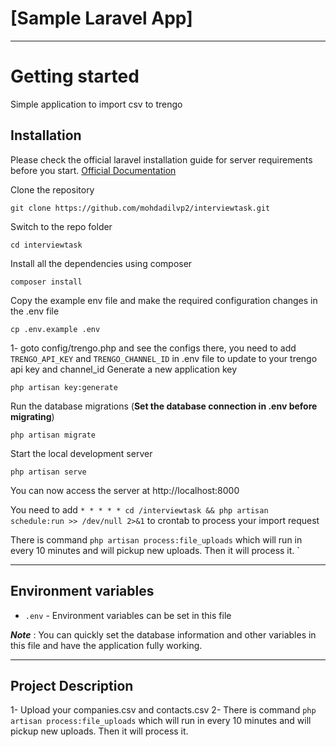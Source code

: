 # [Sample Laravel App]

----------

# Getting started
Simple application to import csv to trengo
## Installation

Please check the official laravel installation guide for server requirements before you start. [Official Documentation](https://laravel.com/docs/9.x/installation)



Clone the repository

    git clone https://github.com/mohdadilvp2/interviewtask.git

Switch to the repo folder

    cd interviewtask

Install all the dependencies using composer

    composer install

Copy the example env file and make the required configuration changes in the .env file

    cp .env.example .env
1- goto config/trengo.php and see the configs there, you need to add `TRENGO_API_KEY` and `TRENGO_CHANNEL_ID` in .env file to update to your trengo api key and channel_id
Generate a new application key

    php artisan key:generate

Run the database migrations (**Set the database connection in .env before migrating**)

    php artisan migrate

Start the local development server

    php artisan serve

You can now access the server at http://localhost:8000

You need to add 
        `* * * * * cd /interviewtask && php artisan schedule:run >> /dev/null 2>&1`
to crontab to process your import request

There is command `php artisan process:file_uploads` which will run in every 10 minutes and will pickup new uploads. Then it will process it.
`


----------


## Environment variables

- `.env` - Environment variables can be set in this file

***Note*** : You can quickly set the database information and other variables in this file and have the application fully working.

----------
## Project Description

1- Upload your companies.csv and contacts.csv 
2- There is command `php artisan process:file_uploads` which will run in every 10 minutes and will pickup new uploads. Then it will process it.
